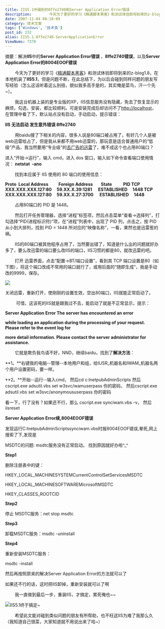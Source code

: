 ```yaml
---
title: IIS5.1中碰到的8ffe2740和Server Application Error错误
description:        今天为了更好的学习《精通脚本黑客》和测试体验即将到来的z-blog1.8，在本地机装了IIS5.1，但是问题不断，在此总结下，为以后会碰到同样问题的朋友写写经验（怎么这话听着这么别扭，貌似我多高手是的，其实俺是菜鸟，汗一个先~）。       我这台机器上装的是专业版的XP，IIS信息服务没有隐藏，免去了恢复显示的麻烦，勾选，安装，都比较顺利。可是安装完成后却访问不了http://localhost，在管理中看了下，默认站点没有启动，手动启动，提示错误：IIS 无法启动 发生意外错误 8ffe2740用baidu搜了下相关的内容，很多人说是80端口被占用了，有好几个人是被web迅雷给占了，但是我从来都不用web迅雷的，那玩意是适合普通用户的“低级”产品，我当然要用“专业级”的去广告的迅雷了，难不成这个也占用80端口？
date: 2007-11-04 08:10:09
category: 技术文章
tags: ['Windows', '技术类']
post_id: 232
alias: IIS5.1-8ffe2740-ServerApplicationError
ViewNums: 7378
---
```


摘要：解决**IIS**中的**Server Application Error错误** ，**8ffe2740错误**，以及**Server Application Error的8004EOOF错误**

        今天为了更好的学习《[精通脚本黑客](/blog/215a)》和测试体验即将到来的z-blog1.8，在本地机装了**IIS5.1**，但是问题不断，在此总结下，为以后会碰到同样问题的朋友写写经验（怎么这话听着这么别扭，貌似我多高手是的，其实俺是菜鸟，汗一个先~）。

        我这台机器上装的是专业版的XP，IIS信息服务没有隐藏，免去了恢复显示的麻烦，勾选，安装，都比较顺利。可是安装完成后却访问不了[http://localhost](http://localhost/)，在管理中看了下，默认站点没有启动，手动启动，提示错误：

**IIS 无法启动 发生意外错误 8ffe2740**

        用baidu搜了下相关的内容，很多人说是80端口被占用了，有好几个人是被web迅雷给占了，但是我从来都不用web迅雷的，那玩意是适合普通用户的“低级”产品，我当然要用“专业级”的[去广告的迅雷](/blog/thunderv573389ddr106)了，难不成这个也占用80端口？

进入“开始->运行”，输入 cmd，进入 dos 窗口，输入如下命令查看端口使用情况：
**netstat  -ano**

        找到本应属于 IIS 使用的 80 端口的使用信息：

**Proto  Local Address          Foreign Address        State           PID
TCP    XXX.XXX.XXX.127:80     59.XX.X.39:1281      ESTABLISHED     1448
TCP    XXX.XXX.XXX.127:80     59.XX.X.27:3700      ESTABLISHED     1448**

        占用80端口的 PID 是 1448。

        然后打开任务管理器，选择“进程”标签项，然后点击菜单“查看->选择列”，打勾选择“PID(进程标识符)”项，在“进程”列表中，出现了 PID 列，点击之，按 PID 从小到大排列，找到 PID = 1448 所对应的“映像名称”，一看，果然也是迅雷惹的祸。

        IIS的80端口被其他程序占用了，当然要出错了，知道是什么出的问题就好办多了，要么改迅雷的端口要么改IIS的端口，IIS习惯的都是80，就改迅雷的吧。

        打开 迅雷界面，点击“配置->BT/端口设置”，看到其 TCP 端口设置是80（如下图），将这个端口改成不常用的端口就行了，或用后面的“随即生成”，我是手动改的9999，保存。

![](http://photo5.yupoo.com/20071103/204204_507965273_ccjktwcn.jpg)

关闭迅雷，重新打开，使刚刚的设置生效，空出80端口，IIS就能正常启动了。

         可惜，这该死的IIS就是跟我过不去，能启动了就是不正常显示，提示：

**Server Application Error The server has encountered an error**

**while loading an application during the processing of your request. Please refer to the event log for**

**more detail information. Please contact the server administrator for assistance.**

        它就是欺负我鸟语不好，NND，继续baidu，找到了**解决方法**：

**1。**右键我的电脑--管理--本地用户和组，给IUSR_机器名和IWAM_机器名两个用户设置密码，要一样。

**2。**开始--运行--输入cmd，
然后cd c:InetpubAdminScripts
然后cscript.exe adsutil.vbs set w3svc/wamuserpass 你的密码，
然后cscript.exe adsutil.vbs set w3svc/anonymoususerpass 你的密码

看一下，行了没有？如果还不行，那么
cscript.exe synciwam.vbs -v，
然后iisreset

**Server Application Error续,8004EOOF错误**

发现运行C:InetpubAdminScriptssynciwam.vbs时报8004EOOF错误,晕死,网上搜索了下,发现是

MSDTC的问题: msdtc服务没有正常启动。 找到原因就好办啦^_^

**Step1**

删除注册表中的键：

HKEY_LOCAL_MACHINESYSTEMCurrentControlSetServicesMSDTC

HKEY_LOCAL_MACHINESOFTWAREMicrosoftMSDTC

HKEY_CLASSES_ROOTCID

**Step2**

停止 MSDTC服务：net stop msdtc

**Step3**

卸载MSDTC服务：msdtc -uninstall

**Step4**

重新安装MSDTC服务：

msdtc -install

然后再按照原来的解决Server Application Error的方法就可以了

如果还不行的话，这时把IIS卸掉，重新安装就可以了啊

        我一直做到最后一步，重装IIS，才搞定，累死俺也~~

![IIS5.1终于搞定~](http://photo5.yupoo.com/20071103/204205_1768978381_rwyleere.jpg)

        希望此文能对碰到类似问题的朋友有所帮助，也不枉这IIS为难了我那么久（我知道自己很菜，大家知道就不用说出来了哈~）

